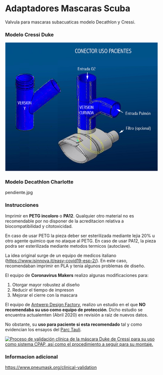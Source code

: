 # Adaptadores Mascaras Scuba

Valvula para mascaras subacuaticas modelo Decathlon y Cressi.

### Modelo Cressi Duke

<img src="./Cressi%20DUKE/CONECTOR%20USO%20PACIENTES/CONECTOR_DUKE_RACORD_O2.jpg" width="500">

### Modelo Decathlon Charlotte

pendiente.jpg

### Instrucciones

Imprimir en **PETG incoloro** o **PA12**. Qualquier otro material no es recomendable por no disponer de la acreditacion relativa a biocompatibilidad y citotoxicidad.

En caso de usar PETG la pieza deber ser esterilizada mediante lejia 20% u otro agente quimico que no ataque al PETG. En caso de usar PA12, la pieza podra ser esterilizada mediante metodos termicos (autoclave).

La idea original surge de un equipo de medicos italiano (https://www.isinnova.it/easy-covid19-esp-2/). En este caso, recomendaban imprimir en PLA y tenia algunos problemas de diseño.


El equipo de **Coronavirus Makers** realizo algunas modificaciones para:
1. Otorgar mayor robustez al diseño
2. Reducir el tiempo de impreson
3. Mejorar el cierre con la mascara


El equipo de [Antwerp Design Factory](https://antwerpdesignfactory.be/decathlon.html), realizo un estudio en el que __NO recomendaba su uso como equipo de protección__. Dicho estudio se encuentra actualemten (Abril 2020) en revisión a raiz de nuevos datos.

No obstante, su __uso para paciente si esta recomendado__ tal y como evidencian los ensayos del [Parc Tauli](http://www.tauli.cat/institut/plataformes-i-serveis/laboratori-3d/covid-3d/cataleg/#3dpt021).

[![Proceso de validación clínica de la máscara Duke de Cressi para su uso como sistema CPAP, así como el procedimiento a seguir para su montaje.](http://img.youtube.com/vi/NvGusf-dad8/0.jpg)](https://www.youtube.com/watch?v=NvGusf-dad8)

### Informacion adicional 
https://www.pneumask.org/clinical-validation